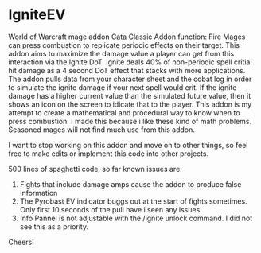 # IgniteEV
World of Warcraft mage addon
Cata Classic
Addon function: Fire Mages can press combustion to replicate periodic effects on their target.
This addon aims to maximize the damage value a player can get from this interaction via the Ignite DoT.
Ignite deals 40% of non-periodic spell critial hit damage as a 4 second DoT effect that stacks with more applications.
The addon pulls data from your character sheet and the cobat log in order to simulate the ignite damage if your next spell would crit.
If the ignite damage has a higher current value than the simulated future value, then it shows an icon on the screen to idicate that to the player.
This addon is my attempt to create a mathematical and procedural way to know when to press combustion. 
I made this because i like these kind of math problems. Seasoned mages will not find much use from this addon.

I want to stop working on this addon and move on to other things, so feel free to make edits or implement this code into other projects.

500 lines of spaghetti code, so far known issues are:
1. Fights that include damage amps cause the addon to produce false information
2. The Pyrobast EV indicator buggs out at the start of fights sometimes. Only first 10 seconds of the pull have i seen any issues
3. Info Pannel is not adjustable with the /ignite unlock command. I did not see this as a priority.

Cheers!
